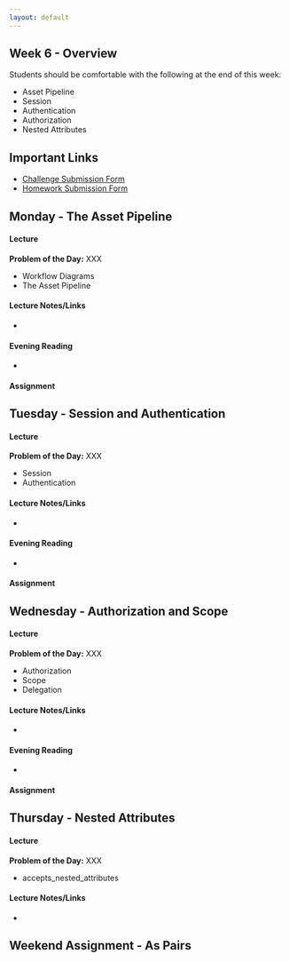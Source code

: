 ```yaml
---
layout: default
---
```


## Week 6 - Overview

Students should be comfortable with the following at the end of this week:

* Asset Pipeline
* Session
* Authentication
* Authorization
* Nested Attributes


## Important Links

* [Challenge Submission Form](http://goo.gl/forms/OzzXZL6iEF)
* [Homework Submission Form](http://goo.gl/forms/o9so3mi9Sd)


## Monday - The Asset Pipeline

#### Lecture

**Problem of the Day:** XXX

* Workflow Diagrams
* The Asset Pipeline

#### Lecture Notes/Links

*

#### Evening Reading

*

#### Assignment




## Tuesday - Session and Authentication

#### Lecture

**Problem of the Day:** XXX

* Session
* Authentication

#### Lecture Notes/Links

*

#### Evening Reading

*

#### Assignment




## Wednesday - Authorization and Scope

#### Lecture

**Problem of the Day:** XXX

* Authorization
* Scope
* Delegation

#### Lecture Notes/Links

*

#### Evening Reading

*

#### Assignment




## Thursday - Nested Attributes

#### Lecture

**Problem of the Day:** XXX

* accepts_nested_attributes

#### Lecture Notes/Links

*


## Weekend Assignment - As Pairs
